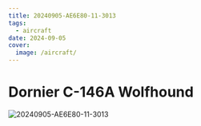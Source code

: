 ```yaml
---
title: 20240905-AE6E80-11-3013
tags:
  - aircraft
date: 2024-09-05
cover:
  image: /aircraft/
---
```


# Dornier C-146A Wolfhound

![20240905-AE6E80-11-3013](/aircraft/20240905-AE6E80-11-3013.jpg)